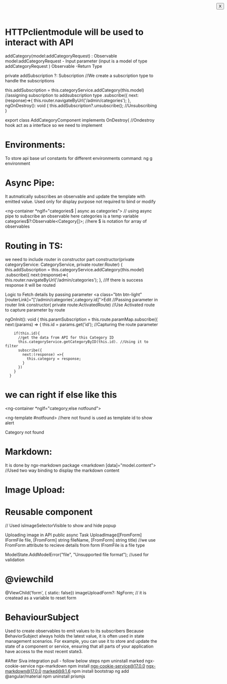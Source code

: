 # HTTPclientmodule will be used to interact with API

addCategory(model:addCategoryRequest) : Observable<void>
model:addCategoryRequest - Input parameter (input is a model of type addCategoryRequest )
Observable<void> -Return Type


 private addSubscription ?: Subscription //We create a subscription type to handle the subscriptions
 
this.addSubscription = this.categoryService.addCategory(this.model) //assigning subscription to addsubscription type
    .subscribe({
      next:(response)=>{
        this.router.navigateByUrl('/admin/categories');
      },
ngOnDestroy(): void {
    this.addSubscription?.unsubscribe();  //Unsubscribing 
  }
  
 
export class AddCategoryComponent implements OnDestroy{  //Ondestroy hook act as a interface so we need to implement


# Environments:
To store api base url constants for different environments
 command: ng g environment
 

# Async Pipe:
It autmatically subscribes an observable and update the template with emitted value. Used only for display purpose not required to bind or modify

<ng-container *ngIf="categories$ | async as categories"> // using async pipe to subscribe an observable here categories is a temp variable
categories$?:Observable<Category[]>; //here $ is notation for array of observables


# Routing in TS:
we need to include router in constructor part
  constructor(private categoryService: CategoryService, private router:Router) {
this.addSubscription = this.categoryService.addCategory(this.model)
    .subscribe({
      next:(response)=>{
        this.router.navigateByUrl('/admin/categories');
      },  //If there is success response it will be routed
	  
	  
Logic to Fetch details by passing parameter
<a class="btn btn-light" [routerLink]="['/admin/categories',category.id]">Edit</a>  //Passing parameter in router link
constructor( private route:ActivatedRoute)  //Use Activated route to capture parameter by route

 ngOnInit(): void {
    this.paramSubscription = this.route.paramMap.subscribe({
      next:(params) => {
        this.id = params.get('id');  //Capturing the route parameter

        if(this.id){
          //get the data from API for this Category ID
          this.categoryService.getCategoryByID(this.id). //Using it to filter 
          subscribe({
            next:(response) =>{
              this.category = response;
            }
          })
        }
      }


# we can right if else like this
<ng-container *ngIf="category;else notfound">

<ng-template #notfound>  //here not found is used as template id to show alert
<div class="alert alert-warning" role="alert">
Category not found
</div>
</ng-template >

# Markdown:
It is done by ngx-markdown package
<markdown [data]="model.content"></markdown> //Used two way binding to display the markdown content

# Image Upload:
# Reusable component
 <div class="images-container-modal" [ngClass]="{'d-block': isImageSelectorVisible, 'd-none': !isImageSelectorVisible}">  // Used isImageSelectorVisible to show and hide popup
    <button type="button" class="btn btn-light" style="position: fixed; top: 10px;right: 10px" (click)="closeImageSelector()">X</button>
  <app-image-selector></app-image-selector>  

Uploading image in API
public async Task<IActionResult> UploadImage([FromForm] IFormFile file,
    [FromForm] string fileName, [FromForm] string title)   //we use FromForm attribute to recieve details from form IFromFile is a file type
                
ModelState.AddModelError("file", "Unsupported file format"); //used for validation


# @viewchild 
 @ViewChild('form', { static: false}) imageUploadForm?: NgForm;  // it is createad as a variable to reset form
 
 
# BehaviourSubject
   Used to create observables to emit values to its subscribers
Because BehaviorSubject always holds the latest value, it is often used in state management scenarios. For example, you can use it to store and update the state of a component or service, ensuring that all parts of your application have access to the most recent state3.


#After Siva integration pull - follow below steps
npm uninstall marked ngx-cookie-service ngx-markdown
npm install ngx-cookie-service@17.0.0 ngx-markdown@17.0.0 marked@9.1.6
npm install bootstrap
ng add @angular/material
npm uninstall prismjs


